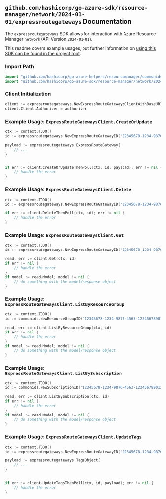 
## `github.com/hashicorp/go-azure-sdk/resource-manager/network/2024-01-01/expressroutegateways` Documentation

The `expressroutegateways` SDK allows for interaction with Azure Resource Manager `network` (API Version `2024-01-01`).

This readme covers example usages, but further information on [using this SDK can be found in the project root](https://github.com/hashicorp/go-azure-sdk/tree/main/docs).

### Import Path

```go
import "github.com/hashicorp/go-azure-helpers/resourcemanager/commonids"
import "github.com/hashicorp/go-azure-sdk/resource-manager/network/2024-01-01/expressroutegateways"
```


### Client Initialization

```go
client := expressroutegateways.NewExpressRouteGatewaysClientWithBaseURI("https://management.azure.com")
client.Client.Authorizer = authorizer
```


### Example Usage: `ExpressRouteGatewaysClient.CreateOrUpdate`

```go
ctx := context.TODO()
id := expressroutegateways.NewExpressRouteGatewayID("12345678-1234-9876-4563-123456789012", "example-resource-group", "expressRouteGatewayValue")

payload := expressroutegateways.ExpressRouteGateway{
	// ...
}


if err := client.CreateOrUpdateThenPoll(ctx, id, payload); err != nil {
	// handle the error
}
```


### Example Usage: `ExpressRouteGatewaysClient.Delete`

```go
ctx := context.TODO()
id := expressroutegateways.NewExpressRouteGatewayID("12345678-1234-9876-4563-123456789012", "example-resource-group", "expressRouteGatewayValue")

if err := client.DeleteThenPoll(ctx, id); err != nil {
	// handle the error
}
```


### Example Usage: `ExpressRouteGatewaysClient.Get`

```go
ctx := context.TODO()
id := expressroutegateways.NewExpressRouteGatewayID("12345678-1234-9876-4563-123456789012", "example-resource-group", "expressRouteGatewayValue")

read, err := client.Get(ctx, id)
if err != nil {
	// handle the error
}
if model := read.Model; model != nil {
	// do something with the model/response object
}
```


### Example Usage: `ExpressRouteGatewaysClient.ListByResourceGroup`

```go
ctx := context.TODO()
id := commonids.NewResourceGroupID("12345678-1234-9876-4563-123456789012", "example-resource-group")

read, err := client.ListByResourceGroup(ctx, id)
if err != nil {
	// handle the error
}
if model := read.Model; model != nil {
	// do something with the model/response object
}
```


### Example Usage: `ExpressRouteGatewaysClient.ListBySubscription`

```go
ctx := context.TODO()
id := commonids.NewSubscriptionID("12345678-1234-9876-4563-123456789012")

read, err := client.ListBySubscription(ctx, id)
if err != nil {
	// handle the error
}
if model := read.Model; model != nil {
	// do something with the model/response object
}
```


### Example Usage: `ExpressRouteGatewaysClient.UpdateTags`

```go
ctx := context.TODO()
id := expressroutegateways.NewExpressRouteGatewayID("12345678-1234-9876-4563-123456789012", "example-resource-group", "expressRouteGatewayValue")

payload := expressroutegateways.TagsObject{
	// ...
}


if err := client.UpdateTagsThenPoll(ctx, id, payload); err != nil {
	// handle the error
}
```

